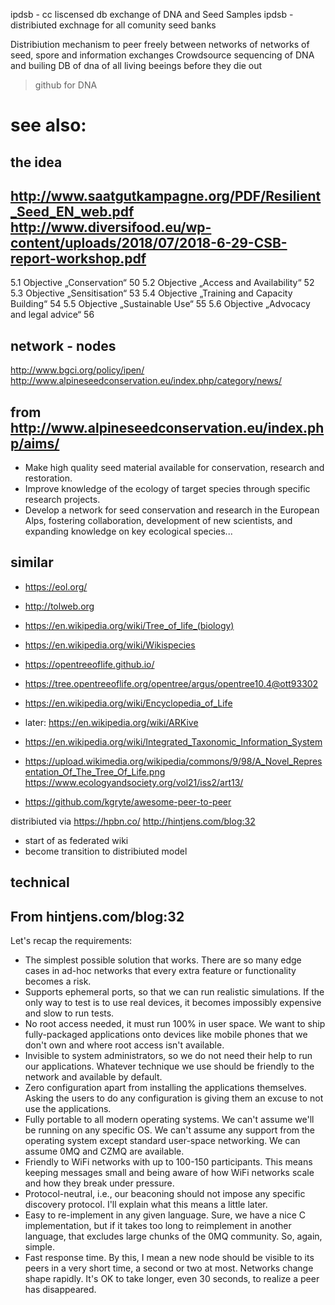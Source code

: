 ipdsb - cc liscensed db exchange of DNA and Seed Samples
ipdsb - distribiuted exchnage for all comunity seed banks 

Distribiution mechanism to peer freely between networks of networks of seed, spore and information exchanges
Crowdsource sequencing of DNA and builing DB of dna of all living beeings before they die out
>github for DNA




# see also:

## the idea
http://www.saatgutkampagne.org/PDF/Resilient_Seed_EN_web.pdf
http://www.diversifood.eu/wp-content/uploads/2018/07/2018-6-29-CSB-report-workshop.pdf
---
5.1 Objective „Conservation“ 50
5.2 Objective „Access and Availability“ 52
5.3 Objective „Sensitisation“ 53
5.4 Objective „Training and Capacity Building“ 54
5.5 Objective „Sustainable Use“ 55
5.6 Objective „Advocacy and legal advice“ 56


## network - nodes
http://www.bgci.org/policy/ipen/
http://www.alpineseedconservation.eu/index.php/category/news/


from http://www.alpineseedconservation.eu/index.php/aims/
---
* Make high quality seed material available for conservation, research and restoration.
* Improve knowledge of the ecology of target species through specific research projects.
* Develop a network for seed conservation and research in the European Alps, fostering collaboration, development of new scientists, and expanding knowledge on key ecological species...


## similar

* https://eol.org/
* http://tolweb.org
* https://en.wikipedia.org/wiki/Tree_of_life_(biology)
* https://en.wikipedia.org/wiki/Wikispecies
* https://opentreeoflife.github.io/
* https://tree.opentreeoflife.org/opentree/argus/opentree10.4@ott93302
* https://en.wikipedia.org/wiki/Encyclopedia_of_Life
* later: https://en.wikipedia.org/wiki/ARKive
* https://en.wikipedia.org/wiki/Integrated_Taxonomic_Information_System

* https://upload.wikimedia.org/wikipedia/commons/9/98/A_Novel_Representation_Of_The_Tree_Of_Life.png
https://www.ecologyandsociety.org/vol21/iss2/art13/

* https://github.com/kgryte/awesome-peer-to-peer

distribiuted via https://hpbn.co/
http://hintjens.com/blog:32

* start of as federated wiki
* become transition to distribiuted model


## technical

From hintjens.com/blog:32
---
Let's recap the requirements:
* The simplest possible solution that works. There are so many edge cases in ad-hoc networks that every extra feature or functionality becomes a risk.
* Supports ephemeral ports, so that we can run realistic simulations. If the only way to test is to use real devices, it becomes impossibly expensive and slow to run tests.
* No root access needed, it must run 100% in user space. We want to ship fully-packaged applications onto devices like mobile phones that we don't own and where root access isn't available.
* Invisible to system administrators, so we do not need their help to run our applications. Whatever technique we use should be friendly to the network and available by default.
* Zero configuration apart from installing the applications themselves. Asking the users to do any configuration is giving them an excuse to not use the applications.
* Fully portable to all modern operating systems. We can't assume we'll be running on any specific OS. We can't assume any support from the operating system except standard user-space networking. We can assume 0MQ and CZMQ are available.
* Friendly to WiFi networks with up to 100-150 participants. This means keeping messages small and being aware of how WiFi networks scale and how they break under pressure.
* Protocol-neutral, i.e., our beaconing should not impose any specific discovery protocol. I'll explain what this means a little later.
* Easy to re-implement in any given language. Sure, we have a nice C implementation, but if it takes too long to reimplement in another language, that excludes large chunks of the 0MQ community. So, again, simple.
* Fast response time. By this, I mean a new node should be visible to its peers in a very short time, a second or two at most. Networks change shape rapidly. It's OK to take longer, even 30 seconds, to realize a peer has disappeared.
